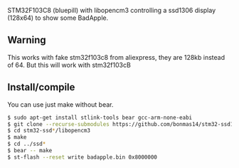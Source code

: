 STM32F103C8 (bluepill) with libopencm3 controlling a ssd1306 display (128x64) to show some BadApple. 

## Warning 
This works with fake stm32f103c8 from aliexpress, they are 128kb instead of 64. But this will work with stm32f103cB

## Install/compile
You can use just make without bear.
```bash
$ sudo apt-get install stlink-tools bear gcc-arm-none-eabi
$ git clone --recurse-submodules https://github.com/bonmas14/stm32-ssd1306-BadApple.git
$ cd stm32-ssd*/libopencm3
$ make
$ cd ../ssd*
$ bear -- make
$ st-flash --reset write badapple.bin 0x8000000
```
